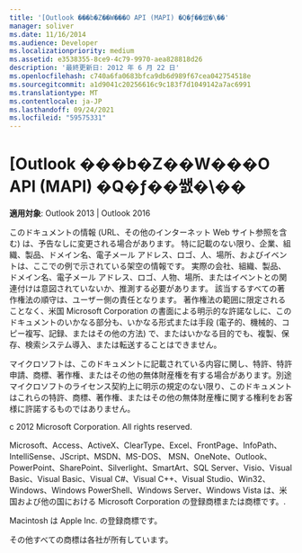 ```yaml
---
title: '[Outlook ���b�Z��W���O API (MAPI) �Q�ƒ��쌠�\��'
manager: soliver
ms.date: 11/16/2014
ms.audience: Developer
ms.localizationpriority: medium
ms.assetid: e3538355-8ce9-4c79-9970-aea828818d26
description: '最終更新日: 2012 年 6 月 22 日'
ms.openlocfilehash: c740a6fa0683bfca9db6d989f67cea042754518e
ms.sourcegitcommit: a1d9041c20256616c9c183f7d1049142a7ac6991
ms.translationtype: MT
ms.contentlocale: ja-JP
ms.lasthandoff: 09/24/2021
ms.locfileid: "59575331"
---
```

# <a name="outlook-messaging-api-mapi-reference-copyright-notice"></a>[Outlook ���b�Z��W���O API (MAPI) �Q�ƒ��쌠�\��

 
  
**適用対象**: Outlook 2013 | Outlook 2016 
  
このドキュメントの情報 (URL、その他のインターネット Web サイト参照を含む) は、予告なしに変更される場合があります。 特に記載のない限り、企業、組織、製品、ドメイン名、電子メール アドレス、ロゴ、人、場所、およびイベントは、ここでの例で示されている架空の情報です。 実際の会社、組織、製品、ドメイン名、電子メール アドレス、ロゴ、人物、場所、またはイベントとの関連付けは意図されていないか、推測する必要があります。 該当するすべての著作権法の順守は、ユーザー側の責任となります。 著作権法の範囲に限定されることなく、米国 Microsoft Corporation の書面による明示的な許諾なしに、このドキュメントのいかなる部分も、いかなる形式または手段 (電子的、機械的、コピー複写、記録、またはその他の方法) で、またはいかなる目的でも、複製、保存、検索システム導入、または転送することはできません。
  
マイクロソフトは、このドキュメントに記載されている内容に関し、特許、特許申請、商標、著作権、またはその他の無体財産権を有する場合があります。別途マイクロソフトのライセンス契約上に明示の規定のない限り、このドキュメントはこれらの特許、商標、著作権、またはその他の無体財産権に関する権利をお客様に許諾するものではありません。
  
c 2012 Microsoft Corporation. All rights reserved.
  
Microsoft、Access、ActiveX、ClearType、Excel、FrontPage、InfoPath、IntelliSense、JScript、MSDN、MS-DOS、 MSN、OneNote、Outlook、PowerPoint、SharePoint、Silverlight、SmartArt、SQL Server、Visio、Visual Basic、Visual Basic、Visual C#、Visual C++、Visual Studio、Win32、Windows、Windows PowerShell、Windows Server、Windows Vista は、米国および他の国における Microsoft Corporation の登録商標または商標です。.
  
Macintosh は Apple Inc. の登録商標です。
  
その他すべての商標は各社が所有しています。
  

